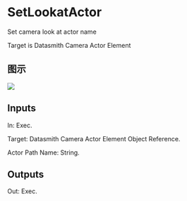 # SetLookatActor

Set camera look at actor name

Target is Datasmith Camera Actor Element

## 图示

![]($-20221218-18385580.png)

## Inputs

In: Exec.

Target: Datasmith Camera Actor Element Object Reference.

Actor Path Name: String.  

## Outputs

Out: Exec.

